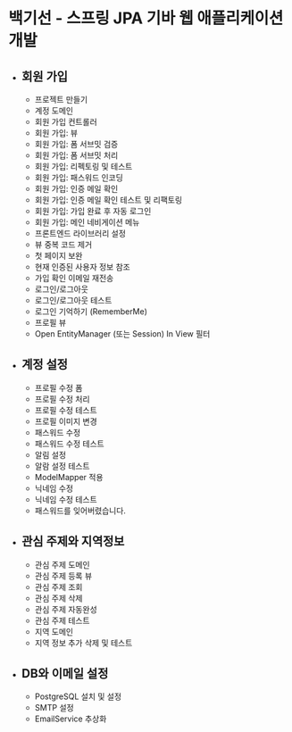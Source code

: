 # 백기선 - 스프링 JPA 기바 웹 애플리케이션 개발
- 회원 가입
  -
  - 프로젝트 만들기
  - 계정 도메인
  - 회원 가입 컨트롤러
  - 회원 가입: 뷰
  - 회원 가입: 폼 서브밋 검증
  - 회원 가입: 폼 서브밋 처리
  - 회원 가입: 리펙토링 및 테스트
  - 회원 가입: 패스워드 인코딩
  - 회원 가입: 인증 메일 확인
  - 회원 가입: 인증 메일 확인 테스트 및 리팩토링
  - 회원 가입: 가입 완료 후 자동 로그인
  - 회원 가입: 메인 네비게이션 메뉴
  - 프론트엔드 라이브러리 설정
  - 뷰 중복 코드 제거
  - 첫 페이지 보완
  - 현재 인증된 사용자 정보 참조
  - 가입 확인 이메일 재전송
  - 로그인/로그아웃
  - 로그인/로그아웃 테스트
  - 로그인 기억하기 (RememberMe)
  - 프로필 뷰
  - Open EntityManager (또는 Session) In View 필터
- 계정 설정
  - 
  - 프로필 수정 폼
  - 프로필 수정 처리
  - 프로필 수정 테스트
  - 프로필 이미지 변경
  - 패스워드 수정
  - 패스워드 수정 테스트
  - 알림 설정
  - 알람 설정 테스트
  - ModelMapper 적용
  - 닉네임 수정
  - 닉네임 수정 테스트
  - 패스워드를 잊어버렸습니다.
- 관심 주제와 지역정보
  - 
  - 관심 주제 도메인
  - 관심 주제 등록 뷰
  - 관심 주제 조회
  - 관심 주제 삭제
  - 관심 주제 자동완성
  - 관심 주제 테스트
  - 지역 도메인
  - 지역 정보 추가 삭제 및 테스트
- DB와 이메일 설정
  - 
  - PostgreSQL 설치 및 설정
  - SMTP 설정
  - EmailService 추상화
